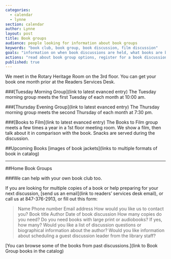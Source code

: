 ```yaml
---
categories: 
  - calendar
  - lynne
section: calendar
author: Lynne
layout: post
title: Book groups
audience: people looking for information about book groups
keywords: "book club, book group, book discussion, film discussion"
goals: "information on when book discussions are held, what books are being discussed next and where to get them, and what to do if you need help finding books for your own book club"
actions: "read about book group options, register for a book discussion, find the latest discussion book in the catalog, request books or assistance with your own book club"
published: true
---
```


We meet in the Rotary Heritage Room on the 3rd floor. You can get your book one month prior at the Readers Services Desk.

###[Tuesday Morning Group](link to latest evanced entry) 
The Tuesday morning group meets the first Tuesday of each month at 10:00 am.

###[Thursday Evening Group](link to latest evanced entry) 
The Thursday morning group meets the second Thursday of each month at 7:30 pm.

###[Books to Film](link to latest evanced entry) 
The Books to Film group meets a few times a year in a 1st floor meeting room. We show a film, then talk about it in comparison with the book. Snacks are served during the discussion. 

##Upcoming Books 
[images of book jackets](links to multiple formats of book in catalog)
________________________________________
##Home Book Groups

###We can help with your own book club too. 

If you are looking for multiple copies of a book or help preparing for your next discussion, [send us an email](link to readers’ services desk email), or call us at 847-376-2913, or fill out this form: 

> Name
Phone number 
Email address
How would you like us to contact you?
Book title
Author
Date of book discussion
How many copies do you need?
Do you need books with large print or audiobooks? If yes, how many?
Would you like a list of discussion questions or biographical information about the author?
Would you like information about scheduling a guest discussion leader from the library staff?

[You can browse some of the books from past discussions.](link to Book Group books in the catalog)